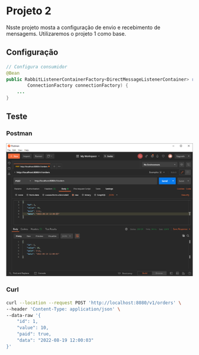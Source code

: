 # Projeto 2

Nsste projeto mosta a configuração de envio e recebimento de mensagems. Utilizaremos o projeto 1 como base.

## Configuração

```java
// Configura consumidor
@Bean
public RabbitListenerContainerFactory<DirectMessageListenerContainer> rabbitListenerContainerFactory(
		ConnectionFactory connectionFactory) {
	...
}
```

## Teste

### Postman

![](../assets/postman.PNG)

### Curl

```bash
curl --location --request POST 'http://localhost:8080/v1/orders' \
--header 'Content-Type: application/json' \
--data-raw '{
    "id": 1,
    "value": 10,
    "paid": true,
    "data": "2022-08-19 12:00:03"
}'
```
